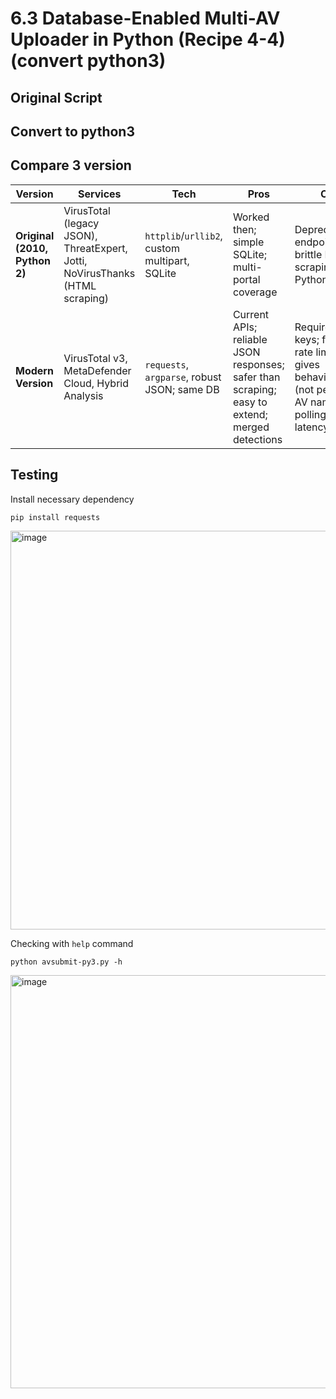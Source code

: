 # 6.3 Database-Enabled Multi-AV Uploader in Python (Recipe 4-4) (convert python3)
## Original Script

## Convert to python3

## Compare 3 version
| Version                       | Services                                                                     | Tech                                          | Pros                                                                                          | Cons                                                                                                                |
| ----------------------------- | ---------------------------------------------------------------------------- | --------------------------------------------- | --------------------------------------------------------------------------------------------- | ------------------------------------------------------------------------------------------------------------------- |
| **Original (2010, Python 2)** | VirusTotal (legacy JSON), ThreatExpert, Jotti, NoVirusThanks (HTML scraping) | `httplib`/`urllib2`, custom multipart, SQLite | Worked then; simple SQLite; multi-portal coverage                                             | Deprecated endpoints; brittle HTML scraping; Python 2 only                                                          |
| **Modern Version**            | VirusTotal v3, MetaDefender Cloud, Hybrid Analysis                           | `requests`, `argparse`, robust JSON; same DB  | Current APIs; reliable JSON responses; safer than scraping; easy to extend; merged detections | Requires API keys; free-tier rate limits; HA gives behavior/verdict (not per-engine AV names); polling adds latency |

## Testing
Install necessary dependency
```
pip install requests
```
<img width="1790" height="638" alt="image" src="https://github.com/user-attachments/assets/1f0f52a4-33ba-4938-abe0-c1de94f279f7" />

Checking with `help` command
```
python avsubmit-py3.py -h
```
<img width="1864" height="661" alt="image" src="https://github.com/user-attachments/assets/e3505789-770e-4c10-b768-7541ab916b6a" />



